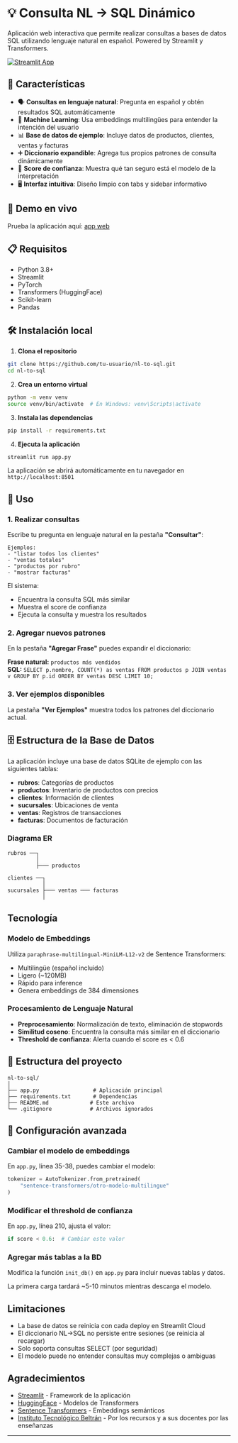 # 💡 Consulta NL → SQL Dinámico

Aplicación web interactiva que permite realizar consultas a bases de datos SQL utilizando lenguaje natural en español. Powered by Streamlit y Transformers.

[![Streamlit App](https://static.streamlit.io/badges/streamlit_badge_black_white.svg)](https://tu-app.streamlit.app)

## 🌟 Características

- 🗣️ **Consultas en lenguaje natural**: Pregunta en español y obtén resultados SQL automáticamente
- 🧠 **Machine Learning**: Usa embeddings multilingües para entender la intención del usuario
- 📊 **Base de datos de ejemplo**: Incluye datos de productos, clientes, ventas y facturas
- ➕ **Diccionario expandible**: Agrega tus propios patrones de consulta dinámicamente
- 🎯 **Score de confianza**: Muestra qué tan seguro está el modelo de la interpretación
- 🖥️ **Interfaz intuitiva**: Diseño limpio con tabs y sidebar informativo

## 🚀 Demo en vivo

Prueba la aplicación aquí: [app web](https://nl2sql-ia.streamlit.app/)

## 📋 Requisitos

- Python 3.8+
- Streamlit
- PyTorch
- Transformers (HuggingFace)
- Scikit-learn
- Pandas

## 🛠️ Instalación local

1. **Clona el repositorio**
```bash
git clone https://github.com/tu-usuario/nl-to-sql.git
cd nl-to-sql
```

2. **Crea un entorno virtual**
```bash
python -m venv venv
source venv/bin/activate  # En Windows: venv\Scripts\activate
```

3. **Instala las dependencias**
```bash
pip install -r requirements.txt
```

4. **Ejecuta la aplicación**
```bash
streamlit run app.py
```

La aplicación se abrirá automáticamente en tu navegador en `http://localhost:8501`

## 📖 Uso

### 1. Realizar consultas

Escribe tu pregunta en lenguaje natural en la pestaña **"Consultar"**:

```
Ejemplos:
- "listar todos los clientes"
- "ventas totales"
- "productos por rubro"
- "mostrar facturas"
```

El sistema:
- Encuentra la consulta SQL más similar
- Muestra el score de confianza
- Ejecuta la consulta y muestra los resultados

### 2. Agregar nuevos patrones

En la pestaña **"Agregar Frase"** puedes expandir el diccionario:

**Frase natural:** `productos más vendidos`  
**SQL:** `SELECT p.nombre, COUNT(*) as ventas FROM productos p JOIN ventas v GROUP BY p.id ORDER BY ventas DESC LIMIT 10;`

### 3. Ver ejemplos disponibles

La pestaña **"Ver Ejemplos"** muestra todos los patrones del diccionario actual.

## 🗄️ Estructura de la Base de Datos

La aplicación incluye una base de datos SQLite de ejemplo con las siguientes tablas:

- **rubros**: Categorías de productos
- **productos**: Inventario de productos con precios
- **clientes**: Información de clientes
- **sucursales**: Ubicaciones de venta
- **ventas**: Registros de transacciones
- **facturas**: Documentos de facturación

### Diagrama ER

```
rubros ──┐
         │
         ├─── productos
         
clientes ──┐
           │
sucursales ├─── ventas ─── facturas
           │
```

##  Tecnología

### Modelo de Embeddings

Utiliza `paraphrase-multilingual-MiniLM-L12-v2` de Sentence Transformers:
- Multilingüe (español incluido)
- Ligero (~120MB)
- Rápido para inference
- Genera embeddings de 384 dimensiones

### Procesamiento de Lenguaje Natural

- **Preprocesamiento**: Normalización de texto, eliminación de stopwords
- **Similitud coseno**: Encuentra la consulta más similar en el diccionario
- **Threshold de confianza**: Alerta cuando el score es < 0.6

## 📁 Estructura del proyecto

```
nl-to-sql/
│
├── app.py                 # Aplicación principal
├── requirements.txt       # Dependencias
├── README.md             # Este archivo
└── .gitignore            # Archivos ignorados
```

## 🔧 Configuración avanzada

### Cambiar el modelo de embeddings

En `app.py`, línea 35-38, puedes cambiar el modelo:

```python
tokenizer = AutoTokenizer.from_pretrained(
    "sentence-transformers/otro-modelo-multilingue"
)
```

### Modificar el threshold de confianza

En `app.py`, línea 210, ajusta el valor:

```python
if score < 0.6:  # Cambiar este valor
```

### Agregar más tablas a la BD

Modifica la función `init_db()` en `app.py` para incluir nuevas tablas y datos.

La primera carga tardará ~5-10 minutos mientras descarga el modelo.

## Limitaciones

- La base de datos se reinicia con cada deploy en Streamlit Cloud
- El diccionario NL→SQL no persiste entre sesiones (se reinicia al recargar)
- Solo soporta consultas SELECT (por seguridad)
- El modelo puede no entender consultas muy complejas o ambiguas


##  Agradecimientos

- [Streamlit](https://streamlit.io/) - Framework de la aplicación
- [HuggingFace](https://huggingface.co/) - Modelos de Transformers
- [Sentence Transformers](https://www.sbert.net/) - Embeddings semánticos
- [Instituto Tecnológico Beltrán](https://www.ibeltran.com.ar/) - Por los recursos y a sus docentes por las enseñanzas
---
